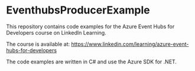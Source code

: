# EventhubsProducerExample

This repository contains code examples for the Azure Event Hubs for Developers course on LinkedIn Learning.

The course is available at: https://www.linkedin.com/learning/azure-event-hubs-for-developers

The code examples are written in C# and use the Azure SDK for .NET.